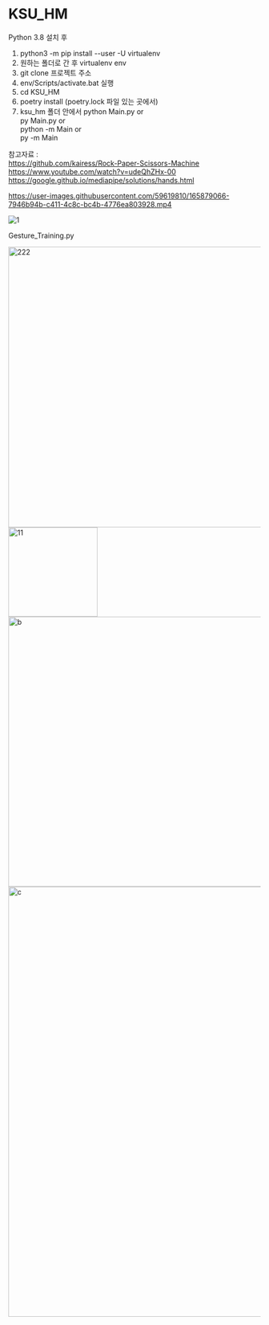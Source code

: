 # KSU_HM

Python 3.8 설치 후
1. python3 -m pip install --user -U virtualenv
2. 원하는 폴더로 간 후 virtualenv env
3. git clone 프로젝트 주소
4. env/Scripts/activate.bat 실행
5. cd KSU_HM 
6. poetry install (poetry.lock 파일 있는 곳에서)
7. ksu_hm 폴더 안에서 
 python Main.py or </br>
 py Main.py or </br>
 python -m Main or </br>
 py -m Main </br>

참고자료 : </br>
          https://github.com/kairess/Rock-Paper-Scissors-Machine </br>
          https://www.youtube.com/watch?v=udeQhZHx-00
          https://google.github.io/mediapipe/solutions/hands.html

https://user-images.githubusercontent.com/59619810/165879066-7946b94b-c411-4c8c-bc4b-4776ea803928.mp4

![1](https://user-images.githubusercontent.com/59619810/171845088-4a187187-6340-4c51-b2a3-cdecf25e474d.png)


Gesture_Training.py


<img width="559" alt="222" src="https://user-images.githubusercontent.com/59619810/168469465-b48bc129-4c14-44f8-94f4-088647f1eb78.png">

<img width="178" alt="11" src="https://user-images.githubusercontent.com/59619810/171845652-499a3c97-caa6-4dd0-970a-ae33ed494fda.png">

<img width="538" alt="b" src="https://user-images.githubusercontent.com/59619810/168414420-d4a5c809-4945-4f38-bcb7-f4eeee911df0.png">

<img width="857" alt="c" src="https://user-images.githubusercontent.com/59619810/168414422-90f9d422-a7a9-40fa-8909-6bc0c5a5cc68.png">

